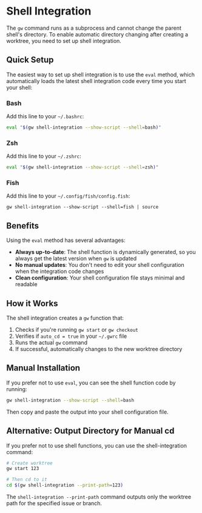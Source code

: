 # Shell Integration

The `gw` command runs as a subprocess and cannot change the parent shell's directory. To enable automatic directory changing after creating a worktree, you need to set up shell integration.

## Quick Setup

The easiest way to set up shell integration is to use the `eval` method, which automatically loads the latest shell integration code every time you start your shell:

### Bash

Add this line to your `~/.bashrc`:

```bash
eval "$(gw shell-integration --show-script --shell=bash)"
```

### Zsh

Add this line to your `~/.zshrc`:

```bash
eval "$(gw shell-integration --show-script --shell=zsh)"
```

### Fish

Add this line to your `~/.config/fish/config.fish`:

```fish
gw shell-integration --show-script --shell=fish | source
```

## Benefits

Using the `eval` method has several advantages:

- **Always up-to-date**: The shell function is dynamically generated, so you always get the latest version when `gw` is updated
- **No manual updates**: You don't need to edit your shell configuration when the integration code changes
- **Clean configuration**: Your shell configuration file stays minimal and readable

## How it Works

The shell integration creates a `gw` function that:

1. Checks if you're running `gw start` or `gw checkout`
2. Verifies if `auto_cd = true` in your `~/.gwrc` file
3. Runs the actual `gw` command
4. If successful, automatically changes to the new worktree directory

## Manual Installation

If you prefer not to use `eval`, you can see the shell function code by running:

```bash
gw shell-integration --show-script --shell=bash
```

Then copy and paste the output into your shell configuration file.

## Alternative: Output Directory for Manual cd

If you prefer not to use shell functions, you can use the shell-integration command:

```bash
# Create worktree
gw start 123

# Then cd to it
cd $(gw shell-integration --print-path=123)
```

The `shell-integration --print-path` command outputs only the worktree path for the specified issue or branch.